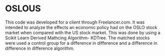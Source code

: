 # OSLOUS
This code was developed for a client through Freelancer.com. It was intended to analyze the effects an economic policy had on the OSLO stock market when compared with the US stock market. This was done by using a Scikit Learn Derived Mathcing Algorithm- KDTree. The matched stocks were used a control group for a difference in difference and a difference in difference in difference algorithm. 
